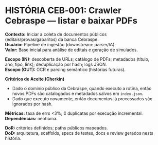 # HISTÓRIA CEB‑001: Crawler Cebraspe — listar e baixar PDFs

**Contexto:** Iniciar a coleta de documentos públicos (editais/provas/gabaritos) da banca Cebraspe.  
**Usuário:** Pipeline de ingestão (downstream: parser/IA).  
**Valor:** Base inicial para análise de editais e geração de simulados.

**Escopo (IN):** descoberta de URLs; catálogo de PDFs; metadados (título, ano, tipo, link); deduplicação por hash; logs JSON.  
**Escopo (OUT):** OCR e parsing semântico (histórias futuras).

**Critérios de Aceite (Gherkin)**  
- Dado o domínio público da Cebraspe, quando executo a rotina, então novos PDFs são catalogados e metadados salvos em `index.json`.  
- Dado que executo novamente, então documentos já processados são ignorados por hash.

**Métricas:** taxa de erro <3%; 0 duplicatas por execução incremental.  
**Dependências:** nenhuma.

**DoR:** critérios definidos; paths públicos mapeados.  
**DoD:** arquitetura, scaffolds, specs de testes, docs e review gerados nesta história.
